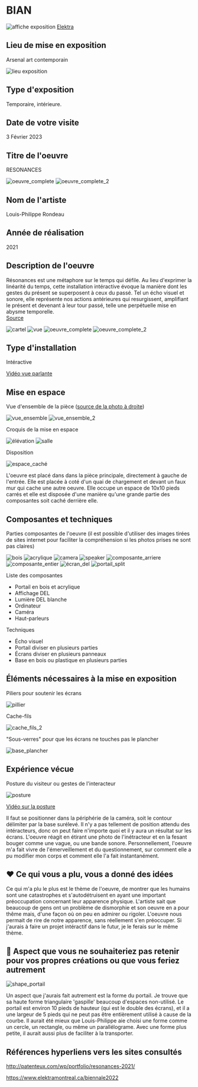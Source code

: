 # BIAN

![affiche exposition](médias/20230217_affiche_exposition.png)
[Elektra](https://www.elektramontreal.ca/biennale2022)

## Lieu de mise en exposition
Arsenal art contemporain

![lieu exposition](médias/20230203_lieu_exposition.PNG)

## Type d'exposition 
Temporaire, intérieure.	

## Date de votre visite		
3 Février 2023

## Titre de l'oeuvre
RESONANCES

![oeuvre_complete](médias/20230203_espace_complet.png)
![oeuvre_complete_2](médias/20230203_espace_01.png)

## Nom de l'artiste
Louis-Philippe Rondeau

## Année de réalisation
2021

## Description de l'oeuvre	
Résonances est une métaphore sur le temps qui défile. Au lieu d'exprimer la linéarité du temps, cette installation intéractive évoque la manière dont les gestes du présent se superposent à ceux du passé. Tel un écho visuel et sonore, elle représente nos actions antérieures qui resurgissent, amplifiant le présent et devenant à leur tour passé, telle une perpétuelle mise en abysme temporelle.    
[Source](médias/20230203_cartel.png)

![cartel](médias/20230203_cartel.png)
![vue](médias/20230203_portail_complet.png)
![oeuvre_complete](médias/20230203_espace_complet.png)
![oeuvre_complete_2](médias/20230203_espace_01.png)


## Type d'installation
Intéractive

[Vidéo vue parlante](https://youtube.com/watch?v=5C32gNSZBgM?)


## Mise en espace	
Vue d'ensemble de la pièce ([source de la photo à droite](http://patenteux.com/wp/portfolio/resonances-2021/))

![vue_ensemble](médias/20230203_espace_complet.png)
![vue_ensemble_2](médias/20230221_espace_piece.png)

Croquis de la mise en espace

![élévation](médias/20230220_croquis_mise_espace.jpg)
![salle](médias/20230220_croquis_mise_espace_2.jpg)


Disposition

![espace_caché](médias/20230203_composante_pillier.png)

L'oeuvre est placé dans dans la pièce principale, directement à gauche de l'entrée. Elle est placée à coté d'un quai de chargement et devant un faux mur qui cache une autre oeuvre. Elle occupe un espace de 10x10 pieds carrés et elle est disposée d'une manière qu'une grande partie des composantes soit caché derrière elle.

## Composantes et techniques	
Parties composantes de l'oeuvre (il est possible d'utiliser des images tirées de sites internet pour faciliter la compréhension si les photos prises ne sont pas claires)	

![bois](médias/20230203_portail_01.png)
![acrylique](médias/20230203_portail_02.png)
![camera](médias/20230203_portail_03.png)
![speaker](médias/20230203_composante_speaker_02.png)
![composante_arriere](médias/20230203_composante_arriere_02.png)
![composante_entier](médias/20230203_composante_ordinateur_1.png)
![écran_del](médias/20230203_composante_ecran.png)
![portail_split](médias/20230221_portail_split.png)

Liste des composantes
* Portail en bois et acrylique
* Affichage DEL
* Lumière DEL blanche
* Ordinateur
* Caméra
* Haut-parleurs 

Techniques
* Écho visuel
* Portail diviser en plusieurs parties
* Écrans diviser en plusieurs panneaux
* Base en bois ou plastique en plusieurs parties

## Éléments nécessaires à la mise en exposition
Piliers pour soutenir les écrans

![pillier](médias/20230203_composante_pillier.png)

Cache-fils

![cache_fils_2](médias/20230203_composante_cables.png)

"Sous-verres" pour que les écrans ne touches pas le plancher

![base_plancher](médias/20230203_composante_plancher_01.png)


## Expérience vécue
Posture du visiteur ou gestes de l'interacteur 

![posture](médias/20230203_posture.png)

[Vidéo sur la posture](https://youtube.com/watch?v=5C32gNSZBgM?)

Il faut se positionner dans la périphérie de la caméra, soit le contour délimiter par la base surélevé. Il n'y a pas tellement de position attendu des intéracteurs, donc on peut faire n'importe quoi et  il y aura un résultat sur les écrans. L'oeuvre réagit en étirant une photo de l'inétracteur et en la fesant bouger comme une vague, ou une bande sonore. Personnellement, l'oeuvre m'a fait vivre de l'émerveillement et du questionnement, sur comment elle a pu modifier mon corps et comment elle l'a fait instantanément.

## ❤️ Ce qui vous a plu, vous a donné des idées
Ce qui m'a plu le plus est le thème de l'oeuvre, de montrer que les humains sont une catastrophes et s'autodétruisent en ayant une important préoccupation concernant leur apparence physique. L'artiste sait que beaucoup de gens ont un problème de dismorphie et son oeuvre en a pour thême mais, d'une façon où on peu en admirer ou rigoler. L'oeuvre nous permait de rire de notre apparence, sans réellement s'en préoccuper.
Si j'aurais à faire un projet intéractif dans le futur, je le ferais sur le même thème.

## 🤔 Aspect que vous ne souhaiteriez pas retenir pour vos propres créations ou que vous feriez autrement

![shape_portail](médias/20230203_portail_complet.png)

Un aspect que j'aurais fait autrement est la forme du portail. Je trouve que sa haute forme triangulaire 'gaspille' beaucoup d'espaces non-utilisé. Le portail est environ 10 pieds de hauteur (qui est le double des écrans), et il a une largeur de 5 pieds qui ne peut pas être entièrement utilisé à cause de la courbe.
Il aurait été mieux que Louis-Philippe aie choisi une forme comme un cercle, un rectangle, ou même un parallélograme. Avec une forme plus petite, il aurait aussi plus de faciliter à la transporter.


## Références		hyperliens vers les sites consultés
http://patenteux.com/wp/portfolio/resonances-2021/

https://www.elektramontreal.ca/biennale2022

